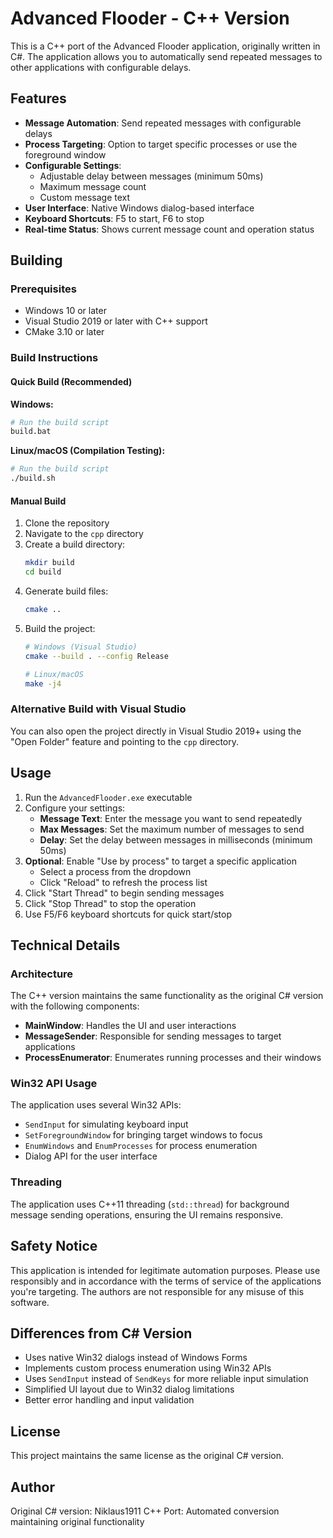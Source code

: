# Advanced Flooder - C++ Version

This is a C++ port of the Advanced Flooder application, originally written in C#. The application allows you to automatically send repeated messages to other applications with configurable delays.

## Features

- **Message Automation**: Send repeated messages with configurable delays
- **Process Targeting**: Option to target specific processes or use the foreground window
- **Configurable Settings**: 
  - Adjustable delay between messages (minimum 50ms)
  - Maximum message count
  - Custom message text
- **User Interface**: Native Windows dialog-based interface
- **Keyboard Shortcuts**: F5 to start, F6 to stop
- **Real-time Status**: Shows current message count and operation status

## Building

### Prerequisites

- Windows 10 or later
- Visual Studio 2019 or later with C++ support
- CMake 3.10 or later

### Build Instructions

#### Quick Build (Recommended)

**Windows:**
```bash
# Run the build script
build.bat
```

**Linux/macOS (Compilation Testing):**
```bash
# Run the build script
./build.sh
```

#### Manual Build

1. Clone the repository
2. Navigate to the `cpp` directory
3. Create a build directory:
   ```bash
   mkdir build
   cd build
   ```
4. Generate build files:
   ```bash
   cmake ..
   ```
5. Build the project:
   ```bash
   # Windows (Visual Studio)
   cmake --build . --config Release
   
   # Linux/macOS
   make -j4
   ```

### Alternative Build with Visual Studio

You can also open the project directly in Visual Studio 2019+ using the "Open Folder" feature and pointing to the `cpp` directory.

## Usage

1. Run the `AdvancedFlooder.exe` executable
2. Configure your settings:
   - **Message Text**: Enter the message you want to send repeatedly
   - **Max Messages**: Set the maximum number of messages to send
   - **Delay**: Set the delay between messages in milliseconds (minimum 50ms)
3. **Optional**: Enable "Use by process" to target a specific application
   - Select a process from the dropdown
   - Click "Reload" to refresh the process list
4. Click "Start Thread" to begin sending messages
5. Click "Stop Thread" to stop the operation
6. Use F5/F6 keyboard shortcuts for quick start/stop

## Technical Details

### Architecture

The C++ version maintains the same functionality as the original C# version with the following components:

- **MainWindow**: Handles the UI and user interactions
- **MessageSender**: Responsible for sending messages to target applications
- **ProcessEnumerator**: Enumerates running processes and their windows

### Win32 API Usage

The application uses several Win32 APIs:
- `SendInput` for simulating keyboard input
- `SetForegroundWindow` for bringing target windows to focus
- `EnumWindows` and `EnumProcesses` for process enumeration
- Dialog API for the user interface

### Threading

The application uses C++11 threading (`std::thread`) for background message sending operations, ensuring the UI remains responsive.

## Safety Notice

This application is intended for legitimate automation purposes. Please use responsibly and in accordance with the terms of service of the applications you're targeting. The authors are not responsible for any misuse of this software.

## Differences from C# Version

- Uses native Win32 dialogs instead of Windows Forms
- Implements custom process enumeration using Win32 APIs
- Uses `SendInput` instead of `SendKeys` for more reliable input simulation
- Simplified UI layout due to Win32 dialog limitations
- Better error handling and input validation

## License

This project maintains the same license as the original C# version.

## Author

Original C# version: Niklaus1911
C++ Port: Automated conversion maintaining original functionality